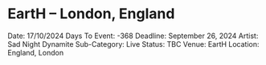 # EartH – London, England

Date: 17/10/2024
Days To Event: -368
Deadline: September 26, 2024
Artist: Sad Night Dynamite
Sub-Category: Live
Status: TBC
Venue: EartH
Location: England, London